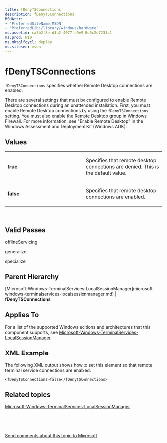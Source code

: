 ```yaml
---
title: fDenyTSConnections
description: fDenyTSConnections
MSHAttr:
- 'PreferredSiteName:MSDN'
- 'PreferredLib:/library/windows/hardware'
ms.assetid: ca7b2f3e-d1a2-4077-a9e9-8d6c2e7233c1
ms.prod: W10
ms.mktglfcycl: deploy
ms.sitesec: msdn
---
```


# fDenyTSConnections


`fDenyTSConnections` specifies whether Remote Desktop connections are enabled.

There are several settings that must be configured to enable Remote Desktop connections during an unattended installation. First, you must enable Remote Desktop connections by using the `fDenyTSConnections` setting. You must also enable the Remote Desktop group in Windows Firewall. For more information, see "Enable Remote Desktop" in the Windows Assessment and Deployment Kit (Windows ADK).

## Values


<table>
<colgroup>
<col width="50%" />
<col width="50%" />
</colgroup>
<tbody>
<tr class="odd">
<td><p><strong>true</strong></p></td>
<td><p>Specifies that remote desktop connections are denied. This is the default value.</p></td>
</tr>
<tr class="even">
<td><p><strong>false</strong></p></td>
<td><p>Specifies that remote desktop connections are enabled.</p></td>
</tr>
</tbody>
</table>

 

## Valid Passes


offlineServicing

generalize

specialize

## Parent Hierarchy


[Microsoft-Windows-TerminalServices-LocalSessionManager]microsoft-windows-terminalservices-localsessionmanager.md) | **fDenyTSConnections**

## Applies To


For a list of the supported Windows editions and architectures that this component supports, see [Microsoft-Windows-TerminalServices-LocalSessionManager](microsoft-windows-terminalservices-localsessionmanager.md).

## XML Example


The following XML output shows how to set this element so that remote terminal service connections are enabled.

``` syntax
<fDenyTSConnections>false</fDenyTSConnections>
```

## Related topics


[Microsoft-Windows-TerminalServices-LocalSessionManager](microsoft-windows-terminalservices-localsessionmanager.md)

 

 

[Send comments about this topic to Microsoft](mailto:wsddocfb@microsoft.com?subject=Documentation%20feedback%20%5Bp_unattend\p_unattend%5D:%20fDenyTSConnections%20%20RELEASE:%20%2810/3/2016%29&body=%0A%0APRIVACY%20STATEMENT%0A%0AWe%20use%20your%20feedback%20to%20improve%20the%20documentation.%20We%20don't%20use%20your%20email%20address%20for%20any%20other%20purpose,%20and%20we'll%20remove%20your%20email%20address%20from%20our%20system%20after%20the%20issue%20that%20you're%20reporting%20is%20fixed.%20While%20we're%20working%20to%20fix%20this%20issue,%20we%20might%20send%20you%20an%20email%20message%20to%20ask%20for%20more%20info.%20Later,%20we%20might%20also%20send%20you%20an%20email%20message%20to%20let%20you%20know%20that%20we've%20addressed%20your%20feedback.%0A%0AFor%20more%20info%20about%20Microsoft's%20privacy%20policy,%20see%20http://privacy.microsoft.com/default.aspx. "Send comments about this topic to Microsoft")





